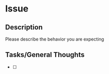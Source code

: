 # Issue

## Description

Please describe the behavior you are expecting

## Tasks/General Thoughts

- [ ]

